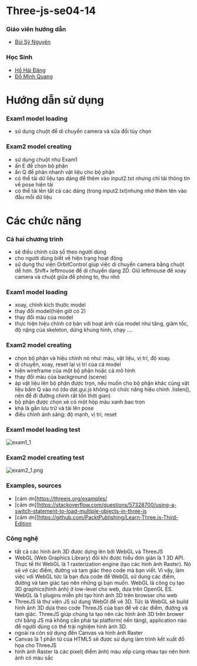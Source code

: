# Three-js-se04-14
### Giáo viên hướng dẫn
 - [Bùi Sỹ Nguyên](https://www.facebook.com/groups/3090155857777168/user/614170901/)
### Học Sinh
 - [Hồ Hải Đăng](https://github.com/hohaidangpro)
 - [Đỗ Minh Quang](https://github.com/QuangDo2311)

# Hướng dẫn sử dụng
### Exam1 model loading
- sử dụng chuột để di chuyển camera và sửa đổi tùy chọn
### Exam2 model creating
- sử dụng chuột như Exam1
- ấn E để chọn bộ phận
- ấn Q để phân nhanh vật liệu cho bộ phận
- có thể tải dữ liệu tạo dáng để thêm vào input2.txt nhưng chỉ tải thông tin về pose hiện tải
- có thể tải lên tất cả các dáng (trong input2.txt)nhưng nhớ thêm tên vào đầu mỗi dữ liệu



# Các chức năng
### Cả hai chương trình
- sẽ điều chỉnh cửa sổ theo người dùng
- cho người dùng biết về hiện trạng hoạt động
- sử dụng thư viện OrbitControl giúp việc di chuyển camera bằng chuột dễ hơn. Shift+ leftmouse để di chuyển dạng 2D. Giữ leftmouse để xoay camera và chuột giữa để phóng to, thu nhỏ


### Exam1 model loading
- xoay, chỉnh kích thước model
- thay đổi model(hiện giờ có 2)
- thay đổi màu của model
- thực hiện hiệu chỉnh cơ bản với hoạt ảnh của model như tăng, giảm tốc, độ nặng của skeleton, dừng khung hình, chạy ....
### Exam2 model creating
- chọn bộ phận và hiệu chỉnh nó như: màu, vật liệu, vị trí, độ xoay.
- di chuyển, xoay, reset lại vị trí của cả model
- hiện wireframe của một bộ phận hoặc cả mô hình
- thay đổi màu của background (scene)
- áp vật liệu lên bộ phận được trọn, nếu muốn cho bộ phận khác cùng vật liệu bấm Q vào nó (do dat.gui.js không có chức năng hiệu chỉnh .listen(), nên để đi đường chính rất tốn thời gian)
- bộ phận được chọn xẽ có một hộp màu xanh bao trọn
- khá là gần lưu trữ và tải lên pose
- điều chỉnh ánh sáng: độ mạnh, vị trí, reset

### Exam1 model loading test
![exam1_1](https://github.com/hohaidangpro/three-js-se04-14/blob/main/exam2_model_creating/promote%20images/exam1_1.png?raw=true)
### Exam2 model creating test
![exam2_1.png](https://github.com/hohaidangpro/three-js-se04-14/blob/main/exam2_model_creating/promote%20images/exam2_1.png?raw=true)

### Examples, sources
- [cảm ơn]https://threejs.org/examples/
- [cảm ơn]]https://stackoverflow.com/questions/57328700/using-a-switch-statement-to-load-multiple-objects-in-three-js
- [cảm ơn]]https://github.com/PacktPublishing/Learn-Three.js-Third-Edition

### Công nghệ 
-  tất cả các hình ảnh 3D được dựng lên bởi WebGL và ThreeJS
- WebGL (Web Graphics Library) đôi khi được hiểu đơn giản là 1 3D API. Thực tế thì WebGL là 1 rasterization engine (tạo các hình ảnh Raster). Nó sẽ vẽ các điểm, đường và tam giác theo code mà bạn viết. Vì vậy, làm việc với WebGL tức là bạn đưa code để WebGL sử dụng các điểm, đường và tam giác tạo nên những gì bạn muốn. WebGL là công cụ tạo 3D graphics(hình ảnh) ở low-level cho web, dựa trên OpenGL ES. WebGL là 1 plugins miễn phí tạo hình ảnh 3D trên browser cho web
- ThreeJS là thư viện JS sử dụng WebGl để vẽ 3D. Tức là WebGL sẽ build hình ảnh 3D dựa theo code ThreeJS của bạn để vẽ các điểm, đường và tam giác. ThreeJS giúp chúng ta tạo nên các hình ảnh 3D trên brower chỉ bằng JS mà không cần phải tại platform( nền tảng), application nào để người dùng có thể trải nghiệm hình ảnh 3D.
- ngoài ra còn sử dụng đến Canvas và hình ảnh Raster 
- Canvas là 1 phần tử của HTML5 sẽ được sử dụng làm trình kết xuất đồ họa cho ThreeJS
- hình ảnh Raster là các pixel( điểm ảnh) màu xếp cùng nhau tạo nên hình ảnh có màu sắc


